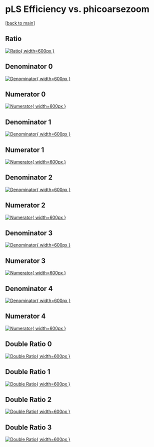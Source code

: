 # pLS Efficiency vs. phicoarsezoom

[[back to main](./)]



## Ratio

[![Ratio](../mtv/var/pLS_xtr_321_1_eff_phicoarsezoom.png){ width=600px }](../mtv/var/pLS_xtr_321_1_eff_phicoarsezoom.pdf)

## Denominator 0

[![Denominator](../mtv/den/pLS_xtr_321_1_eff_phicoarsezoom_den0.png){ width=600px }](../mtv/den/pLS_xtr_321_1_eff_phicoarsezoom_den0.pdf)

## Numerator 0

[![Numerator](../mtv/num/pLS_xtr_321_1_eff_phicoarsezoom_num0.png){ width=600px }](../mtv/num/pLS_xtr_321_1_eff_phicoarsezoom_num0.pdf)

## Denominator 1

[![Denominator](../mtv/den/pLS_xtr_321_1_eff_phicoarsezoom_den1.png){ width=600px }](../mtv/den/pLS_xtr_321_1_eff_phicoarsezoom_den1.pdf)

## Numerator 1

[![Numerator](../mtv/num/pLS_xtr_321_1_eff_phicoarsezoom_num1.png){ width=600px }](../mtv/num/pLS_xtr_321_1_eff_phicoarsezoom_num1.pdf)

## Denominator 2

[![Denominator](../mtv/den/pLS_xtr_321_1_eff_phicoarsezoom_den2.png){ width=600px }](../mtv/den/pLS_xtr_321_1_eff_phicoarsezoom_den2.pdf)

## Numerator 2

[![Numerator](../mtv/num/pLS_xtr_321_1_eff_phicoarsezoom_num2.png){ width=600px }](../mtv/num/pLS_xtr_321_1_eff_phicoarsezoom_num2.pdf)

## Denominator 3

[![Denominator](../mtv/den/pLS_xtr_321_1_eff_phicoarsezoom_den3.png){ width=600px }](../mtv/den/pLS_xtr_321_1_eff_phicoarsezoom_den3.pdf)

## Numerator 3

[![Numerator](../mtv/num/pLS_xtr_321_1_eff_phicoarsezoom_num3.png){ width=600px }](../mtv/num/pLS_xtr_321_1_eff_phicoarsezoom_num3.pdf)

## Denominator 4

[![Denominator](../mtv/den/pLS_xtr_321_1_eff_phicoarsezoom_den4.png){ width=600px }](../mtv/den/pLS_xtr_321_1_eff_phicoarsezoom_den4.pdf)

## Numerator 4

[![Numerator](../mtv/num/pLS_xtr_321_1_eff_phicoarsezoom_num4.png){ width=600px }](../mtv/num/pLS_xtr_321_1_eff_phicoarsezoom_num4.pdf)

## Double Ratio 0

[![Double Ratio](../mtv/ratio/pLS_xtr_321_1_eff_phicoarsezoom_ratio0.png){ width=600px }](../mtv/ratio/pLS_xtr_321_1_eff_phicoarsezoom_ratio0.pdf)

## Double Ratio 1

[![Double Ratio](../mtv/ratio/pLS_xtr_321_1_eff_phicoarsezoom_ratio1.png){ width=600px }](../mtv/ratio/pLS_xtr_321_1_eff_phicoarsezoom_ratio1.pdf)

## Double Ratio 2

[![Double Ratio](../mtv/ratio/pLS_xtr_321_1_eff_phicoarsezoom_ratio2.png){ width=600px }](../mtv/ratio/pLS_xtr_321_1_eff_phicoarsezoom_ratio2.pdf)

## Double Ratio 3

[![Double Ratio](../mtv/ratio/pLS_xtr_321_1_eff_phicoarsezoom_ratio3.png){ width=600px }](../mtv/ratio/pLS_xtr_321_1_eff_phicoarsezoom_ratio3.pdf)

